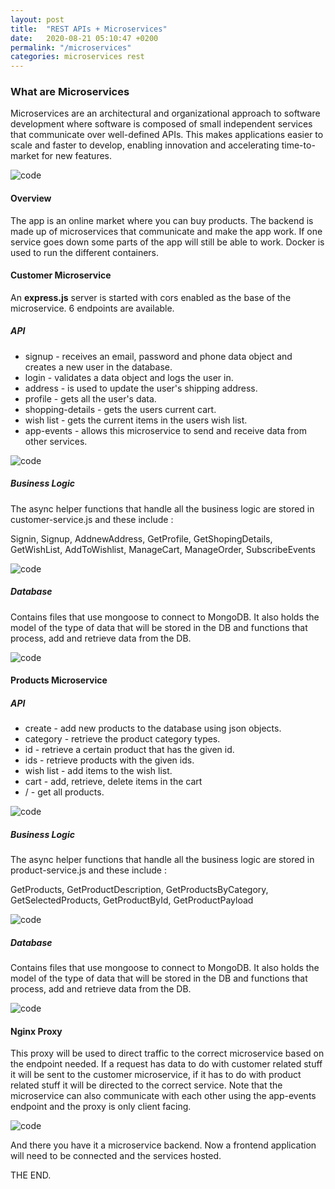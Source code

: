 ```yaml
---
layout: post
title:  "REST APIs + Microservices"
date:   2020-08-21 05:10:47 +0200
permalink: "/microservices"
categories: microservices rest
---
```


### What are Microservices

Microservices are an architectural and organizational approach to software development where software is composed of small independent services that communicate over well-defined APIs. This makes applications easier to scale and faster to develop, enabling innovation and accelerating time-to-market for new features.

![code](/ThinkLynk/assets/microservices/1.png)

#### Overview

The app is an online market where you can buy products. The backend is made up of microservices that communicate and make the app work. If one service goes down some parts of the app will still be able to work. Docker is used to run the different containers.

#### Customer Microservice

An **express.js** server is started with cors enabled as the base of the microservice. 6 endpoints are available.

##### API

- signup - receives an email, password and phone data object and creates a new user in the database.
- login - validates a data object and logs the user in.
- address - is used to update the user's shipping address.
- profile - gets all the user's data.
- shopping-details - gets the users current cart.
- wish list - gets the current items in the users wish list.
- app-events - allows this microservice to send and receive data from other services.

![code](/ThinkLynk/assets/microservices/2.png)

##### Business Logic

The async helper functions that handle all the business logic are stored in customer-service.js and these include :

Signin, Signup, AddnewAddress, GetProfile, GetShopingDetails, GetWishList, AddToWishlist, ManageCart, ManageOrder, SubscribeEvents

![code](/ThinkLynk/assets/microservices/3.png)

##### Database

Contains files that use mongoose to connect to MongoDB. It also holds the model of the type of data that will be stored in the DB and functions that process, add and retrieve data from the DB.

![code](/ThinkLynk/assets/microservices/4.png)



#### Products Microservice

##### API

- create - add new products to the database using json objects.
- category - retrieve the product category types.
- id - retrieve a certain product that has the given id.
- ids - retrieve products with the given ids.
- wish list - add items to the wish list.
- cart - add, retrieve, delete items in the cart
- / - get all products.

![code](/ThinkLynk/assets/microservices/5.png)

##### Business Logic

The async helper functions that handle all the business logic are stored in product-service.js and these include :

GetProducts, GetProductDescription, GetProductsByCategory, GetSelectedProducts, GetProductById, GetProductPayload

![code](/ThinkLynk/assets/microservices/6.png)

##### Database

Contains files that use mongoose to connect to MongoDB. It also holds the model of the type of data that will be stored in the DB and functions that process, add and retrieve data from the DB.

![code](/ThinkLynk/assets/microservices/7.png)



#### Nginx Proxy

This proxy will be used to direct traffic to the correct microservice based on the endpoint needed. If a request has data to do with customer related stuff it will be sent to the customer microservice, if it has to do with product related stuff it will be directed to the correct service. Note that the microservice can also communicate with each other using the app-events endpoint and the proxy is only client facing.

![code](/ThinkLynk/assets/microservices/8.png)

And there you have it a microservice backend. Now a frontend application will need to be connected and the services hosted.

THE END.
